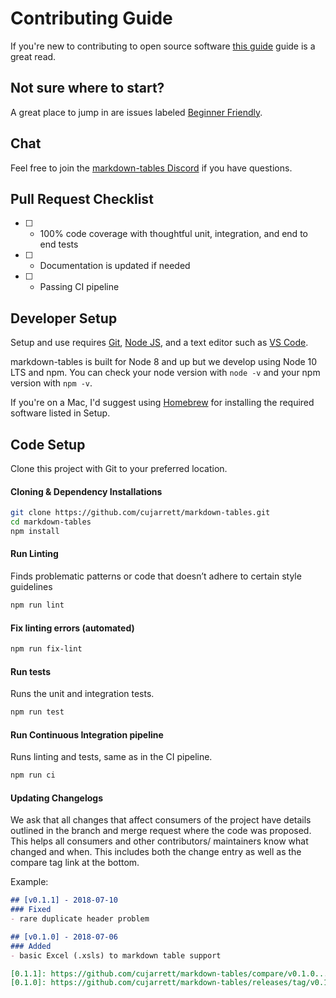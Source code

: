 # Contributing Guide

If you're new to contributing to open source software
[this guide](https://opensource.guide/how-to-contribute/) guide is a great read.

## Not sure where to start?
A great place to jump in are issues labeled [Beginner Friendly](https://github.com/cujarrett/markdown-tables/labels/Beginner%20Friendly).

## Chat
Feel free to join the [markdown-tables Discord](https://discord.gg/2pw75YQ) if you have questions.

## Pull Request Checklist
- [ ] - 100% code coverage with thoughtful unit, integration, and end to end tests
- [ ] - Documentation is updated if needed
- [ ] - Passing CI pipeline

## Developer Setup
Setup and use requires [Git](https://git-scm.com/), [Node JS](https://nodejs.org/en/), and a text
editor such as [VS Code](https://code.visualstudio.com/).

markdown-tables is built for Node 8 and up but we develop using Node 10 LTS and npm. You can
check your node version with `node -v` and your npm version with `npm -v`.

If you're on a Mac, I'd suggest using [Homebrew](https://brew.sh/) for installing the required
software listed in Setup.

## Code Setup
Clone this project with Git to your preferred location.

#### Cloning & Dependency Installations
```sh
git clone https://github.com/cujarrett/markdown-tables.git
cd markdown-tables
npm install
```

#### Run Linting
Finds problematic patterns or code that doesn’t adhere to certain style guidelines
```sh
npm run lint
```

#### Fix linting errors (automated)
```sh
npm run fix-lint
```

#### Run tests
Runs the unit and integration tests.
```sh
npm run test
```

#### Run Continuous Integration pipeline

Runs linting and tests, same as in the CI pipeline.
```sh
npm run ci
```

#### Updating Changelogs

We ask that all changes that affect consumers of the project have details outlined in the branch and
merge request where the code was proposed. This helps all consumers and other contributors/
maintainers know what changed and when. This includes both the change entry as well as the compare
tag link at the bottom.

Example:

```md
## [v0.1.1] - 2018-07-10
### Fixed
- rare duplicate header problem

## [v0.1.0] - 2018-07-06
### Added
- basic Excel (.xsls) to markdown table support

[0.1.1]: https://github.com/cujarrett/markdown-tables/compare/v0.1.0...v0.1.1
[0.1.0]: https://github.com/cujarrett/markdown-tables/releases/tag/v0.1.0
```
